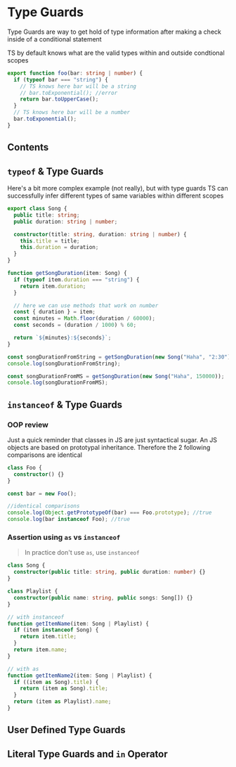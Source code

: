 # Type Guards

Type Guards are way to get hold of type information after making a check inside of a conditional statement

TS by default knows what are the valid types within and outside condtional scopes

```ts
export function foo(bar: string | number) {
  if (typeof bar === "string") {
    // TS knows here bar will be a string
    // bar.toExponential(); //error
    return bar.toUpperCase();
  }
  // TS knows here bar will be a number
  bar.toExponential();
}
```

## Contents

<!-- toc -->

## `typeof` & Type Guards

Here's a bit more complex example (not really), but with type guards TS can successfully infer different types of same variables within different scopes

```ts
export class Song {
  public title: string;
  public duration: string | number;

  constructor(title: string, duration: string | number) {
    this.title = title;
    this.duration = duration;
  }
}

function getSongDuration(item: Song) {
  if (typeof item.duration === "string") {
    return item.duration;
  }

  // here we can use methods that work on number
  const { duration } = item;
  const minutes = Math.floor(duration / 60000);
  const seconds = (duration / 1000) % 60;

  return `${minutes}:${seconds}`;
}

const songDurationFromString = getSongDuration(new Song("Haha", "2:30"));
console.log(songDurationFromString);

const songDurationFromMS = getSongDuration(new Song("Haha", 150000));
console.log(songDurationFromMS);
```

## `instanceof` & Type Guards

### OOP review

Just a quick reminder that classes in JS are just syntactical sugar. An JS objects are based on prototypal inheritance. Therefore the 2 following comparisons are identical

```ts
class Foo {
  constructor() {}
}

const bar = new Foo();

//identical comparisons
console.log(Object.getPrototypeOf(bar) === Foo.prototype); //true
console.log(bar instanceof Foo); //true
```

### Assertion using `as` vs `instanceof`

> In practice don't use `as`, use `instanceof`

```ts
class Song {
  constructor(public title: string, public duration: number) {}
}

class Playlist {
  constructor(public name: string, public songs: Song[]) {}
}

// with instanceof
function getItemName(item: Song | Playlist) {
  if (item instanceof Song) {
    return item.title;
  }
  return item.name;
}

// with as
function getItemName2(item: Song | Playlist) {
  if ((item as Song).title) {
    return (item as Song).title;
  }
  return (item as Playlist).name;
}
```

## User Defined Type Guards

## Literal Type Guards and `in` Operator
